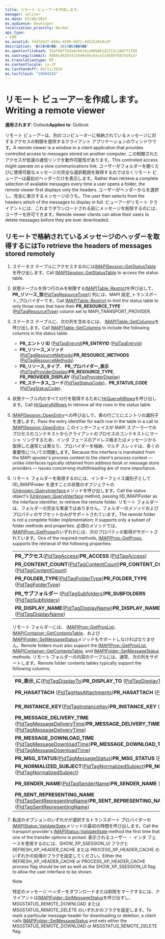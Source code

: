 ```yaml
---
title: リモート ビューアーを作成します。
manager: soliver
ms.date: 03/09/2015
ms.audience: Developer
localization_priority: Normal
api_type:
- COM
ms.assetid: f4d7d42f-688a-4199-b972-dd42528c0cdf
description: '�ŏI�X�V��: 2015�N3��9��'
ms.openlocfilehash: 554f98f7bda8c6616ce06b86142213c18bff1f69
ms.sourcegitcommit: 9d60cd82b5413446e5bc8ace2cd689f683fb41a7
ms.translationtype: MT
ms.contentlocale: ja-JP
ms.lasthandoff: 06/11/2018
ms.locfileid: "19804242"
---
```

# <a name="writing-a-remote-viewer"></a><span data-ttu-id="d1b41-103">リモート ビューアーを作成します。</span><span class="sxs-lookup"><span data-stu-id="d1b41-103">Writing a remote viewer</span></span>

<span data-ttu-id="d1b41-104">**適用されます**: Outlook</span><span class="sxs-lookup"><span data-stu-id="d1b41-104">**Applies to**: Outlook</span></span> 
  
<span data-ttu-id="d1b41-105">リモート ビューアーは、別のコンピューターに格納されているメッセージに対するアクセスの制御を提供するクライアント アプリケーションのウィンドウです。</span><span class="sxs-lookup"><span data-stu-id="d1b41-105">A remote viewer is a window in a client application that provides controlled access to messages stored on another computer.</span></span> <span data-ttu-id="d1b41-106">この制御されたアクセスが低速の通信リンクを動作可能性があります。</span><span class="sxs-lookup"><span data-stu-id="d1b41-106">This controlled access might operate on a slow communications link.</span></span> <span data-ttu-id="d1b41-107">ユーザーがフォルダーを開くたびに使用可能なメッセージの完全な選択範囲を取得するのではなくリモート ビューアーは最初のヘッダーだけを表示します。</span><span class="sxs-lookup"><span data-stu-id="d1b41-107">Rather than retrieve a complete selection of available messages every time a user opens a folder, the remote viewer first displays only the headers.</span></span> <span data-ttu-id="d1b41-108">ユーザーがヘッダーからを選択し、完全に表示するメッセージのうち。</span><span class="sxs-lookup"><span data-stu-id="d1b41-108">The user then selects from the headers which of the messages to display in full.</span></span> <span data-ttu-id="d1b41-109">ビューアーがリモート クライアントには、これまでダウンロードされる前にメッセージを削除するのには、ユーザーを許可できます。</span><span class="sxs-lookup"><span data-stu-id="d1b41-109">Remote viewer clients can allow their users to delete messages before they are ever downloaded.</span></span> 
  
## <a name="to-retrieve-the-headers-of-messages-stored-remotely"></a><span data-ttu-id="d1b41-110">リモートで格納されているメッセージのヘッダーを取得するには</span><span class="sxs-lookup"><span data-stu-id="d1b41-110">To retrieve the headers of messages stored remotely</span></span>
  
1. <span data-ttu-id="d1b41-111">ステータス テーブルにアクセスするのには[IMAPISession::GetStatusTable](imapisession-getstatustable.md)を呼び出します。</span><span class="sxs-lookup"><span data-stu-id="d1b41-111">Call [IMAPISession::GetStatusTable](imapisession-getstatustable.md) to access the status table.</span></span> 
    
2. <span data-ttu-id="d1b41-112">状態テーブルを持つ行のみを制限する[IMAPITable::Restrict](imapitable-restrict.md)を呼び出して、 **PR\_リソース\_型**([PidTagResourceType](pidtagresourcetype-canonical-property.md))] 列には、MAPI 設定\_トランスポート\_プロバイダーです。</span><span class="sxs-lookup"><span data-stu-id="d1b41-112">Call [IMAPITable::Restrict](imapitable-restrict.md) to limit the status table to only those rows that have their **PR\_RESOURCE\_TYPE** ([PidTagResourceType](pidtagresourcetype-canonical-property.md)) column set to MAPI\_TRANSPORT\_PROVIDER.</span></span> 
    
3. <span data-ttu-id="d1b41-113">ステータス テーブルに、次の列を含めるには、 [IMAPITable::SetColumns](imapitable-setcolumns.md)を呼び出します。</span><span class="sxs-lookup"><span data-stu-id="d1b41-113">Call [IMAPITable::SetColumns](imapitable-setcolumns.md) to include the following columns in the status table:</span></span> 
   - <span data-ttu-id="d1b41-114">**PR\_エントリ ID** ([PidTagEntryId](pidtagentryid-canonical-property.md))</span><span class="sxs-lookup"><span data-stu-id="d1b41-114">**PR\_ENTRYID** ([PidTagEntryId](pidtagentryid-canonical-property.md))</span></span>
   - <span data-ttu-id="d1b41-115">**PR\_リソース\_メソッド**([PidTagResourceMethods](pidtagresourcemethods-canonical-property.md))</span><span class="sxs-lookup"><span data-stu-id="d1b41-115">**PR\_RESOURCE\_METHODS** ([PidTagResourceMethods](pidtagresourcemethods-canonical-property.md))</span></span>
   - <span data-ttu-id="d1b41-116">**PR\_リソース\_タイプ**、 **PR\_プロバイダー\_表示**([PidTagProviderDisplay](pidtagproviderdisplay-canonical-property.md))</span><span class="sxs-lookup"><span data-stu-id="d1b41-116">**PR\_RESOURCE\_TYPE**, **PR\_PROVIDER\_DISPLAY** ([PidTagProviderDisplay](pidtagproviderdisplay-canonical-property.md))</span></span>
   - <span data-ttu-id="d1b41-117">**PR\_ステータス\_コード**([PidTagStatusCode](pidtagstatuscode-canonical-property.md))。</span><span class="sxs-lookup"><span data-stu-id="d1b41-117">**PR\_STATUS\_CODE** ([PidTagStatusCode](pidtagstatuscode-canonical-property.md)).</span></span>
    
4. <span data-ttu-id="d1b41-118">状態テーブル内のすべての行を取得するために[HrQueryAllRows](hrqueryallrows.md)を呼び出します。</span><span class="sxs-lookup"><span data-stu-id="d1b41-118">Call [HrQueryAllRows](hrqueryallrows.md) to retrieve all the rows in the status table.</span></span> 
    
5. <span data-ttu-id="d1b41-119">[IMAPISession::OpenEntry](imapisession-openentry.md)への呼び出しで、表の行ごとにエントリの識別子を渡します。</span><span class="sxs-lookup"><span data-stu-id="d1b41-119">Pass the entry identifier for each row in the table in a call to [IMAPISession::OpenEntry](imapisession-openentry.md).</span></span> <span data-ttu-id="d1b41-120">このインターフェイスが MAPI スプーラーでのプロセスのコンテキストからクライアントのプロセスのコンテキストにマーシャ リングするため、インタ フェースのアドレス帳またはメッセージから取得した通常とは異なり、プロバイダーを格納、マルチ スレッドは、多くの重要性についての問題します。</span><span class="sxs-lookup"><span data-stu-id="d1b41-120">Because this interface is marshaled from the MAPI spooler's process context to the client's process context — unlike interfaces typically obtained from address book or message store providers — issues concerning multithreading are of more importance.</span></span> 
    
6. <span data-ttu-id="d1b41-121">リモート フォルダーを取得するのには、インターフェイス識別子として IID_IMAPIFolder を渡すことの状態のオブジェクトの[IUnknown::QueryInterface](http://msdn.microsoft.com/library/54d5ff80-18db-43f2-b636-f93ac053146d.aspx)メソッドを呼び出します。</span><span class="sxs-lookup"><span data-stu-id="d1b41-121">Call the status object's [IUnknown::QueryInterface](http://msdn.microsoft.com/library/54d5ff80-18db-43f2-b636-f93ac053146d.aspx) method, passing IID_IMAPIFolder as the interface identifier, to retrieve the remote folder.</span></span> <span data-ttu-id="d1b41-122">リモート フォルダーは、フォルダーの完全な実装ではありません。フォルダーのメソッドおよびプロパティのサブセットのみがサポートされています。</span><span class="sxs-lookup"><span data-stu-id="d1b41-122">The remote folder is not a complete folder implementation; it supports only a subset of folder methods and properties.</span></span> <span data-ttu-id="d1b41-123">必須のメソッドでは、 [IMAPIProp::GetProps](imapiprop-getprops.md)のいずれかには、次のプロパティの取得がサポートされています。</span><span class="sxs-lookup"><span data-stu-id="d1b41-123">One of the required methods, [IMAPIProp::GetProps](imapiprop-getprops.md), supports the retrieval of the following properties:</span></span>
    
    |||
    |:-----|:-----|
    |<span data-ttu-id="d1b41-124">**PR\_アクセス**([PidTagAccess](pidtagaccess-canonical-property.md))</span><span class="sxs-lookup"><span data-stu-id="d1b41-124">**PR\_ACCESS** ([PidTagAccess](pidtagaccess-canonical-property.md))</span></span>  <br/> |<span data-ttu-id="d1b41-125">**PR_ACCESS_LEVEL**([PidTagAccessLevel](pidtagaccesslevel-canonical-property.md))</span><span class="sxs-lookup"><span data-stu-id="d1b41-125">**PR_ACCESS_LEVEL** ([PidTagAccessLevel](pidtagaccesslevel-canonical-property.md))</span></span>  <br/> |
    |<span data-ttu-id="d1b41-126">**PR_CONTENT_COUNT**([PidTagContentCount](pidtagcontentcount-canonical-property.md))</span><span class="sxs-lookup"><span data-stu-id="d1b41-126">**PR_CONTENT_COUNT** ([PidTagContentCount](pidtagcontentcount-canonical-property.md))</span></span>  <br/> |<span data-ttu-id="d1b41-127">**PR_ASSOC_CONTENT_COUNT**([PidTagAssociatedContentCount](pidtagassociatedcontentcount-canonical-property.md))</span><span class="sxs-lookup"><span data-stu-id="d1b41-127">**PR_ASSOC_CONTENT_COUNT** ([PidTagAssociatedContentCount](pidtagassociatedcontentcount-canonical-property.md))</span></span>  <br/> |
    |<span data-ttu-id="d1b41-128">**PR_FOLDER_TYPE**([PidTagFolderType](pidtagfoldertype-canonical-property.md))</span><span class="sxs-lookup"><span data-stu-id="d1b41-128">**PR_FOLDER_TYPE** ([PidTagFolderType](pidtagfoldertype-canonical-property.md))</span></span>  <br/> |<span data-ttu-id="d1b41-129">**PR_OBJECT_TYPE**([PidTagObjectType](pidtagobjecttype-canonical-property.md))</span><span class="sxs-lookup"><span data-stu-id="d1b41-129">**PR_OBJECT_TYPE** ([PidTagObjectType](pidtagobjecttype-canonical-property.md))</span></span>  <br/> |
    |<span data-ttu-id="d1b41-130">**PR\_サブフォルダー** ([PidTagSubfolders](pidtagsubfolders-canonical-property.md))</span><span class="sxs-lookup"><span data-stu-id="d1b41-130">**PR\_SUBFOLDERS** ([PidTagSubfolders](pidtagsubfolders-canonical-property.md))</span></span>  <br/> |<span data-ttu-id="d1b41-131">**PR_CREATION_TIME**([PidTagCreationTime](pidtagcreationtime-canonical-property.md))</span><span class="sxs-lookup"><span data-stu-id="d1b41-131">**PR_CREATION_TIME** ([PidTagCreationTime](pidtagcreationtime-canonical-property.md))</span></span>  <br/> |
    |<span data-ttu-id="d1b41-132">**PR_DISPLAY_NAME**([PidTagDisplayName](pidtagdisplayname-canonical-property.md))</span><span class="sxs-lookup"><span data-stu-id="d1b41-132">**PR_DISPLAY_NAME** ([PidTagDisplayName](pidtagdisplayname-canonical-property.md))</span></span>  <br/> |<span data-ttu-id="d1b41-133">**PR_DISPLAY_TYPE**([PidTagDisplayType](pidtagdisplaytype-canonical-property.md))</span><span class="sxs-lookup"><span data-stu-id="d1b41-133">**PR_DISPLAY_TYPE** ([PidTagDisplayType](pidtagdisplaytype-canonical-property.md))</span></span>  <br/> |
    
    <span data-ttu-id="d1b41-134">リモート フォルダーには、 [IMAPIProp::GetPropList](imapiprop-getproplist.md)、 [IMAPIContainer::GetContentsTable](imapicontainer-getcontentstable.md)、および[IMAPIFolder::SetMessageStatus](imapifolder-setmessagestatus.md)メソッドもサポートしなければなりません。</span><span class="sxs-lookup"><span data-stu-id="d1b41-134">Remote folders must also support the [IMAPIProp::GetPropList](imapiprop-getproplist.md), [IMAPIContainer::GetContentsTable](imapicontainer-getcontentstable.md), and [IMAPIFolder::SetMessageStatus](imapifolder-setmessagestatus.md) methods.</span></span> <span data-ttu-id="d1b41-135">リモート フォルダーの内容のテーブルには、通常、次の列をサポートします。</span><span class="sxs-lookup"><span data-stu-id="d1b41-135">Remote folder contents tables typically support the following columns:</span></span> 
        
    |||
    |:-----|:-----|
    |<span data-ttu-id="d1b41-136">**PR\_表示\_に**([PidTagDisplayTo](pidtagdisplayto-canonical-property.md))</span><span class="sxs-lookup"><span data-stu-id="d1b41-136">**PR\_DISPLAY\_TO** ([PidTagDisplayTo](pidtagdisplayto-canonical-property.md))</span></span>  <br/> |<span data-ttu-id="d1b41-137">**PR\_エントリ ID**</span><span class="sxs-lookup"><span data-stu-id="d1b41-137">**PR\_ENTRYID**</span></span> <br/> |
    |<span data-ttu-id="d1b41-138">**PR\_HASATTACH** ([PidTagHasAttachments](pidtaghasattachments-canonical-property.md))</span><span class="sxs-lookup"><span data-stu-id="d1b41-138">**PR\_HASATTACH** ([PidTagHasAttachments](pidtaghasattachments-canonical-property.md))</span></span>  <br/> |<span data-ttu-id="d1b41-139">**PR_IMPORTANCE**([PidTagImportance](pidtagimportance-canonical-property.md))</span><span class="sxs-lookup"><span data-stu-id="d1b41-139">**PR_IMPORTANCE** ([PidTagImportance](pidtagimportance-canonical-property.md))</span></span>  <br/> |
    |<span data-ttu-id="d1b41-140">**PR_INSTANCE_KEY**([PidTagInstanceKey](pidtaginstancekey-canonical-property.md))</span><span class="sxs-lookup"><span data-stu-id="d1b41-140">**PR_INSTANCE_KEY** ([PidTagInstanceKey](pidtaginstancekey-canonical-property.md))</span></span>  <br/> |<span data-ttu-id="d1b41-141">**PR_MESSAGE_CLASS**([PidTagMessageClass](pidtagmessageclass-canonical-property.md))</span><span class="sxs-lookup"><span data-stu-id="d1b41-141">**PR_MESSAGE_CLASS** ([PidTagMessageClass](pidtagmessageclass-canonical-property.md))</span></span>  <br/> |
    |<span data-ttu-id="d1b41-142">**PR\_MESSAGE_DELIVERY_TIME** ([PidTagMessageDeliveryTime](pidtagmessagedeliverytime-canonical-property.md))</span><span class="sxs-lookup"><span data-stu-id="d1b41-142">**PR\_MESSAGE_DELIVERY_TIME** ([PidTagMessageDeliveryTime](pidtagmessagedeliverytime-canonical-property.md))</span></span>  <br/> |<span data-ttu-id="d1b41-143">**PR_MESSAGE_FLAGS**([PidTagMessageFlags](pidtagmessageflags-canonical-property.md))</span><span class="sxs-lookup"><span data-stu-id="d1b41-143">**PR_MESSAGE_FLAGS** ([PidTagMessageFlags](pidtagmessageflags-canonical-property.md))</span></span>  <br/> |
    |<span data-ttu-id="d1b41-144">**PR\_MESSAGE_DOWNLOAD_TIME** ([PidTagMessageDownloadTime](pidtagmessagedownloadtime-canonical-property.md))</span><span class="sxs-lookup"><span data-stu-id="d1b41-144">**PR\_MESSAGE_DOWNLOAD_TIME** ([PidTagMessageDownloadTime](pidtagmessagedownloadtime-canonical-property.md))</span></span>  <br/> |<span data-ttu-id="d1b41-145">**PR_MESSAGE_SIZE**([PidTagMessageSize](pidtagmessagesize-canonical-property.md))</span><span class="sxs-lookup"><span data-stu-id="d1b41-145">**PR_MESSAGE_SIZE** ([PidTagMessageSize](pidtagmessagesize-canonical-property.md))</span></span>  <br/> |
    |<span data-ttu-id="d1b41-146">**PR_MSG_STATUS**([PidTagMessageStatus](pidtagmessagestatus-canonical-property.md))</span><span class="sxs-lookup"><span data-stu-id="d1b41-146">**PR_MSG_STATUS** ([PidTagMessageStatus](pidtagmessagestatus-canonical-property.md))</span></span>  <br/> |<span data-ttu-id="d1b41-147">**PR_OBJECT_TYPE**</span><span class="sxs-lookup"><span data-stu-id="d1b41-147">**PR_OBJECT_TYPE**</span></span> <br/> |
    |<span data-ttu-id="d1b41-148">**PR_NORMALIZED_SUBJECT**([PidTagNormalizedSubject](pidtagnormalizedsubject-canonical-property.md))</span><span class="sxs-lookup"><span data-stu-id="d1b41-148">**PR_NORMALIZED_SUBJECT** ([PidTagNormalizedSubject](pidtagnormalizedsubject-canonical-property.md))</span></span>  <br/> |<span data-ttu-id="d1b41-149">**PR_PRIORITY**([PidTagPriority](pidtagpriority-canonical-property.md))</span><span class="sxs-lookup"><span data-stu-id="d1b41-149">**PR_PRIORITY** ([PidTagPriority](pidtagpriority-canonical-property.md))</span></span>  <br/> |
    |<span data-ttu-id="d1b41-150">**PR_SENDER_NAME**([PidTagSenderName](pidtagsendername-canonical-property.md))</span><span class="sxs-lookup"><span data-stu-id="d1b41-150">**PR_SENDER_NAME** ([PidTagSenderName](pidtagsendername-canonical-property.md))</span></span>  <br/> |<span data-ttu-id="d1b41-151">**PR_SENSITIVITY**([PidTagSensitivity](pidtagsensitivity-canonical-property.md))</span><span class="sxs-lookup"><span data-stu-id="d1b41-151">**PR_SENSITIVITY** ([PidTagSensitivity](pidtagsensitivity-canonical-property.md))</span></span>  <br/> |
    |<span data-ttu-id="d1b41-152">**PR\_SENT_REPRESENTING_NAME** ([PidTagSentRepresentingName](pidtagsentrepresentingname-canonical-property.md))</span><span class="sxs-lookup"><span data-stu-id="d1b41-152">**PR\_SENT_REPRESENTING_NAME** ([PidTagSentRepresentingName](pidtagsentrepresentingname-canonical-property.md))</span></span>  <br/> |<span data-ttu-id="d1b41-153">**あるの PR_SUBJECT**([PidTagSubject](pidtagsubject-canonical-property.md))</span><span class="sxs-lookup"><span data-stu-id="d1b41-153">**PR_SUBJECT** ([PidTagSubject](pidtagsubject-canonical-property.md))</span></span>  <br/> |
   
7. <span data-ttu-id="d1b41-154">転送のオプションのいずれかが選択するトランスポート プロバイダーの[IMAPIStatus::ValidateState](imapistatus-validatestate.md)メソッドの最初の時間を呼び出します。</span><span class="sxs-lookup"><span data-stu-id="d1b41-154">Call the transport provider's [IMAPIStatus::ValidateState](imapistatus-validatestate.md) method the first time that one of the transfer options is picked.</span></span> <span data-ttu-id="d1b41-155">表示されるユーザー ・ インタ フェースを使用するのには、SHOW_XP_SSESSION_UI フラグと REFRESH_XP_HEADER_CACHE または PROCESS_XP_HEADER_CACHE のいずれかの処理のフラグを設定してください。</span><span class="sxs-lookup"><span data-stu-id="d1b41-155">Either the REFRESH_XP_HEADER_CACHE or PROCESS_XP_HEADER_CACHE process flag should be set as well as the SHOW_XP_SSESSION_UI flag to allow the user interface to be shown.</span></span> 
    
   > [!NOTE]
   > <span data-ttu-id="d1b41-156">特定のメッセージ ヘッダーをダウンロードまたは削除をマークするには、クライアントは[IMAPIFolder::SetMessageStatus](imapifolder-setmessagestatus.md)を呼び出すし、MSGSTATUS_REMOTE_DOWNLOAD または MSGSTATUS_REMOTE_DELETE のいずれかのフラグを設定します。</span><span class="sxs-lookup"><span data-stu-id="d1b41-156">To mark a particular message header for downloading or deletion, a client calls [IMAPIFolder::SetMessageStatus](imapifolder-setmessagestatus.md) and sets either the MSGSTATUS_REMOTE_DOWNLOAD or MSGSTATUS_REMOTE_DELETE flag.</span></span> 
  

